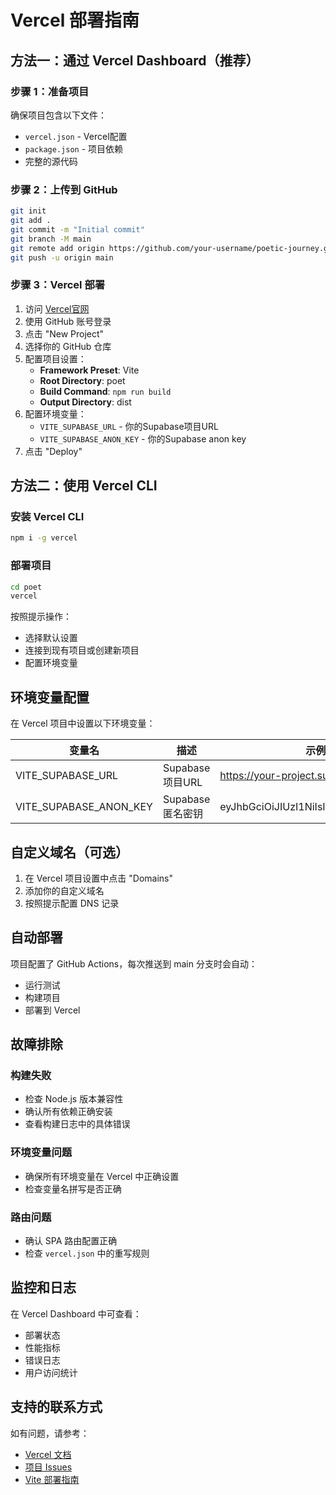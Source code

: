 # Vercel 部署指南

## 方法一：通过 Vercel Dashboard（推荐）

### 步骤 1：准备项目
确保项目包含以下文件：
- `vercel.json` - Vercel配置
- `package.json` - 项目依赖
- 完整的源代码

### 步骤 2：上传到 GitHub
```bash
git init
git add .
git commit -m "Initial commit"
git branch -M main
git remote add origin https://github.com/your-username/poetic-journey.git
git push -u origin main
```

### 步骤 3：Vercel 部署
1. 访问 [Vercel官网](https://vercel.com)
2. 使用 GitHub 账号登录
3. 点击 "New Project"
4. 选择你的 GitHub 仓库
5. 配置项目设置：
   - **Framework Preset**: Vite
   - **Root Directory**: poet
   - **Build Command**: `npm run build`
   - **Output Directory**: dist
6. 配置环境变量：
   - `VITE_SUPABASE_URL` - 你的Supabase项目URL
   - `VITE_SUPABASE_ANON_KEY` - 你的Supabase anon key
7. 点击 "Deploy"

## 方法二：使用 Vercel CLI

### 安装 Vercel CLI
```bash
npm i -g vercel
```

### 部署项目
```bash
cd poet
vercel
```

按照提示操作：
- 选择默认设置
- 连接到现有项目或创建新项目
- 配置环境变量

## 环境变量配置

在 Vercel 项目中设置以下环境变量：

| 变量名 | 描述 | 示例值 |
|--------|------|--------|
| VITE_SUPABASE_URL | Supabase项目URL | https://your-project.supabase.co |
| VITE_SUPABASE_ANON_KEY | Supabase匿名密钥 | eyJhbGciOiJIUzI1NiIsInR5cCI6IkpXVCJ9... |

## 自定义域名（可选）

1. 在 Vercel 项目设置中点击 "Domains"
2. 添加你的自定义域名
3. 按照提示配置 DNS 记录

## 自动部署

项目配置了 GitHub Actions，每次推送到 main 分支时会自动：
- 运行测试
- 构建项目
- 部署到 Vercel

## 故障排除

### 构建失败
- 检查 Node.js 版本兼容性
- 确认所有依赖正确安装
- 查看构建日志中的具体错误

### 环境变量问题
- 确保所有环境变量在 Vercel 中正确设置
- 检查变量名拼写是否正确

### 路由问题
- 确认 SPA 路由配置正确
- 检查 `vercel.json` 中的重写规则

## 监控和日志

在 Vercel Dashboard 中可查看：
- 部署状态
- 性能指标
- 错误日志
- 用户访问统计

## 支持的联系方式

如有问题，请参考：
- [Vercel 文档](https://vercel.com/docs)
- [项目 Issues](https://github.com/your-username/poetic-journey/issues)
- [Vite 部署指南](https://vitejs.dev/guide/static-deploy.html#vercel)